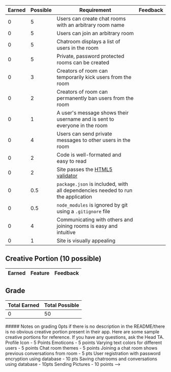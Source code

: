 | Earned | Possible | Requirement                                                                     | Feedback |
|--------|----------|---------------------------------------------------------------------------------|-------------|
| 0      | 5        | Users can create chat rooms with an arbitrary room name                         |             |
| 0      | 5        | Users can join an arbitrary room                                                |             |
| 0      | 5        | Chatroom displays a list of users in the room                                   |             |
| 0      | 5        | Private, password protected rooms can be created                                |             |
| 0      | 3        | Creators of room can temporarily kick users from the room                       |             |
| 0      | 2        | Creators of room can permanently ban users from the room                        |             |
| 0      | 1        | A user's message shows their username and is sent to everyone in the room       |             |
| 0      | 4        | Users can send private messages to other users in the room                      |             |
| 0      | 2        | Code is well-formated and easy to read                                          |             |
| 0      | 2        | Site passes the [HTML5 validator](https://validator.w3.org/)                    |             |
| 0      | 0.5      | `package.json` is included, with all dependencies needed to run the application |             |
| 0      | 0.5      | `node_modules` is ignored by git using a `.gitignore` file                      |             |
| 0      | 4        | Communicating with others and joining rooms is easy and intuitive               |             |
| 0      | 1        | Site is visually appealing                                                      |             |

## Creative Portion (10 possible)

| Earned | Feature | Feedback |
| ------ | ------- | -------- |

## Grade
| Total Earned | Total Possible |
| ------------ | -------------- |
| 0            | 50             |


<!-->

##### Notes on grading
0pts if there is no description in the README/there is no obvious creative portion present in their app. Here are some sample creative portions for reference. If you have any questions, ask the Head TA.

Profile Icon - 5 Points
Emoticons - 5 points
Varying text colors for different users - 5 points
Chat room themes - 5 points
Joining a chat room shows previous conversations from room - 5 pts

User registration with password encryption using database - 10 pts
Saving chatrooms and conversations using database - 10pts
Sending Pictures - 10 points

-->


